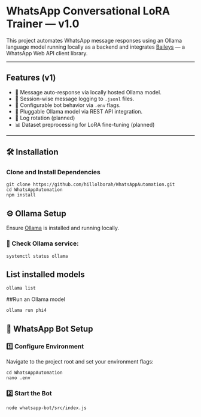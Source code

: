 #  WhatsApp Conversational LoRA Trainer — v1.0

This project automates WhatsApp message responses using an Ollama language model running locally as a backend and integrates [Baileys](https://github.com/WhiskeySockets/Baileys) — a WhatsApp Web API client library.

---

##  Features (v1)

- 🤖 Message auto-response via locally hosted Ollama model.
- 📄 Session-wise message logging to `.jsonl` files.
- 🔧 Configurable bot behavior via `.env` flags.
- 🔌 Pluggable Ollama model via REST API integration.
- 📝 Log rotation (planned)
- 📊 Dataset preprocessing for LoRA fine-tuning (planned)

---

## 🛠 Installation

###  Clone and Install Dependencies

```
git clone https://github.com/hillolborah/WhatsAppAutomation.git
cd WhatsAppAutomation
npm install
```

## ⚙️ Ollama Setup

Ensure [Ollama](https://ollama.com/download) is installed and running locally.

### 📄 Check Ollama service:

```
systemctl status ollama
```

## List installed models
```
ollama list
```


##Run an Ollama model
```
ollama run phi4
```


## 📲 WhatsApp Bot Setup

### 1️⃣ Configure Environment

Navigate to the project root and set your environment flags:

```
cd WhatsAppAutomation
nano .env
```
### 2️⃣ Start the Bot
```
node whatsapp-bot/src/index.js
```




